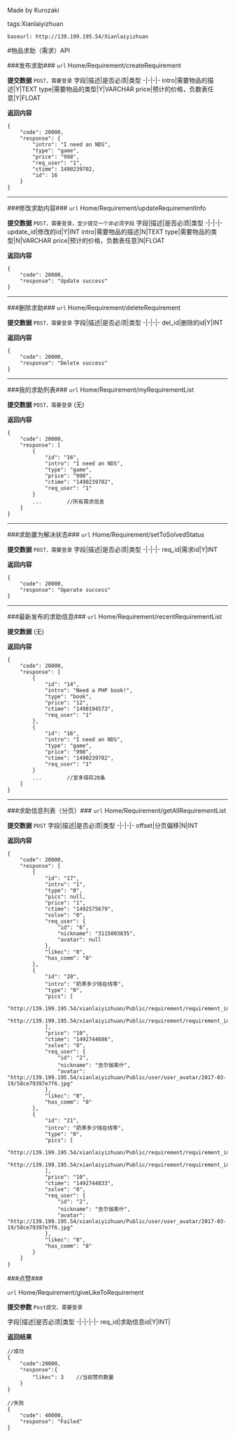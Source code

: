 ﻿Made by Kurozaki

tags:Xianlaiyizhuan

``baseurl: http://139.199.195.54/Xianlaiyizhuan``

#物品求助（需求）API

###发布求助###
``url``
Home/Requirement/createRequirement

**提交数据**
``POST，需要登录``
字段|描述|是否必须|类型
-|-|-|-
intro|需要物品的描述|Y|TEXT
type|需要物品的类型|Y|VARCHAR
price|预计的价格，负数表任意|Y|FLOAT

**返回内容**
```
{
    "code": 20000,
    "response": {
        "intro": "I need an NDS",
        "type": "game",
        "price": "998",
        "req_user": "1",
        "ctime": 1490239702,
        "id": 16
    }
}
```
***

###修改求助内容###
``url``
Home/Requirement/updateRequirementInfo

**提交数据**
``POST，需要登录，至少提交一个非必须字段``
字段|描述|是否必须|类型
-|-|-|-
update_id|修改的id|Y|INT
intro|需要物品的描述|N|TEXT
type|需要物品的类型|N|VARCHAR
price|预计的价格，负数表任意|N|FLOAT

**返回内容**
```
{
    "code": 20000,
    "response": "Update success"
}
```
***

###删除求助###
``url``
Home/Requirement/deleteRequirement

**提交数据**
``POST，需要登录``
字段|描述|是否必须|类型
-|-|-|-
del_id|删除的id|Y|INT


**返回内容**
```
{
    "code": 20000,
    "response": "Delete success"
}
```
***

###我的求助列表###
``url``
Home/Requirement/myRequirementList

**提交数据**
``POST，需要登录``
(无)


**返回内容**
```
{
    "code": 20000,
    "response": [
        {
            "id": "16",
            "intro": "I need an NDS",
            "type": "game",
            "price": "998",
            "ctime": "1490239702",
            "req_user": "1"
        }
        ...        //所有需求信息
    ]
}
```
***

###求助置为解决状态###
``url``
Home/Requirement/setToSolvedStatus

**提交数据**
``POST，需要登录``
字段|描述|是否必须|类型
-|-|-|-
req_id|需求id|Y|INT


**返回内容**
```
{
    "code": 20000,
    "response": "Operate success"
}
```
***

###最新发布的求助信息###
``url``
Home/Requirement/recentRequirementList

**提交数据**
(无)


**返回内容**
```
{
    "code": 20000,
    "response": [
        {
            "id": "14",
            "intro": "Need a PHP book!",
            "type": "book",
            "price": "12",
            "ctime": "1490194573",
            "req_user": "1"
        },
        {
            "id": "16",
            "intro": "I need an NDS",
            "type": "game",
            "price": "998",
            "ctime": "1490239702",
            "req_user": "1"
        }
        ...        //至多保存20条
    ]
}
```
***
###求助信息列表（分页）###
``url``
Home/Requirement/getAllRequirementList

**提交数据**
``POST``
字段|描述|是否必须|类型
-|-|-|-
offset|分页偏移|N|INT


**返回内容**
```
{
    "code": 20000,
    "response": [
        {
            "id": "17",
            "intro": "1",
            "type": "0",
            "pics": null,
            "price": "1",
            "ctime": "1492575679",
            "solve": "0",
            "req_user": {
                "id": "6",
                "nickname": "3115003835",
                "avatar": null
            },
            "likec": "0",
            "has_comm": "0"
        },
        {
            "id": "20",
            "intro": "奶茶多少钱在线等",
            "type": "0",
            "pics": [
                "http://139.199.195.54/xianlaiyizhuan/Public/requirement/requirement_info/beb04c41b45927cf7e9f8fd4bb519e86.jpg",
                "http://139.199.195.54/xianlaiyizhuan/Public/requirement/requirement_info/39461a19e9eddfb385ea76b26521ea48.jpg"
            ],
            "price": "10",
            "ctime": "1492744686",
            "solve": "0",
            "req_user": {
                "id": "2",
                "nickname": "吉尔伽美什",
                "avatar": "http://139.199.195.54/xianlaiyizhuan/Public/user/user_avatar/2017-03-19/58ce79397e7f6.jpg"
            },
            "likec": "0",
            "has_comm": "0"
        },
        {
            "id": "21",
            "intro": "奶茶多少钱在线等",
            "type": "0",
            "pics": [
                "http://139.199.195.54/xianlaiyizhuan/Public/requirement/requirement_info/36b3b5f54143786b7ab2ebb6bcd06e75.jpg",
                "http://139.199.195.54/xianlaiyizhuan/Public/requirement/requirement_info/4efb80f630ccecb2d3b9b2087b0f9c89.jpg"
            ],
            "price": "10",
            "ctime": "1492744833",
            "solve": "0",
            "req_user": {
                "id": "2",
                "nickname": "吉尔伽美什",
                "avatar": "http://139.199.195.54/xianlaiyizhuan/Public/user/user_avatar/2017-03-19/58ce79397e7f6.jpg"
            },
            "likec": "0",
            "has_comm": "0"
        }
    ]
}
```

###点赞###

``url``
Home/Requirement/giveLikeToRequirement


**提交参数**
``Post提交，需要登录``

字段|描述|是否必须|类型
-|-|-|-|-
req_id|求助信息id|Y|INT|

**返回结果**

```
//成功
{
    "code":20000,
    "response":{
        "likec": 3    //当前赞的数量
    }      
}

//失败
{
    "code": 40000,
    "response": "Failed"
}
```